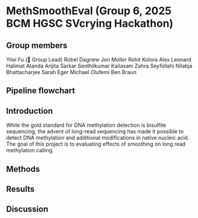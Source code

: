 # MethSmoothEval (Group 6, 2025 BCM HGSC SVcrying Hackathon)
## Group members
Yilei Fu (👑 Group Lead)
Robel Dagnew 
Jon Moller
Rohit Kolora
Alex Leonard
Halimat Atanda 
Arijita Sarkar
Senthilkumar Kailasam
Zahra Seyfollahi
Nilabja Bhattacharjee 
Sarah Eger
Michael Olufemi
Ben Braun
## Pipeline flowchart
## Introduction
While the gold standard for DNA methylation detection is bisulfite sequencing, the advent of long-read sequencing has made it possible to detect DNA methylation and additional modifications in native nucleic acid. The goal of this project is to evaluating effects of smoothing on long read methylation calling.
## Methods
## Results
## Discussion
